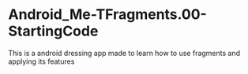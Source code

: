# Android_Me-TFragments.00-StartingCode
This is a android dressing app made to learn how to use fragments and applying its features
